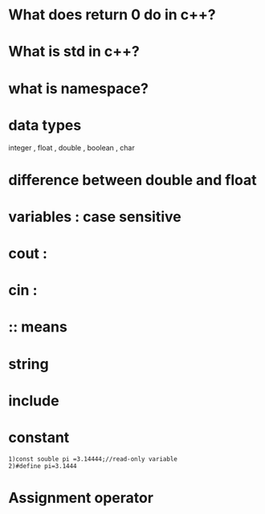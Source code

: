 
# What does return 0 do in c++?
# What is std in c++?
# what is namespace?
# data types 
  integer , float , double ,  boolean , char 
# difference between double and float
# variables : case sensitive
# cout :
# cin :
# :: means
# string
   # include <string>
# constant
    1)const souble pi =3.14444;//read-only variable
    2)#define pi=3.1444
# Assignment operator
  
